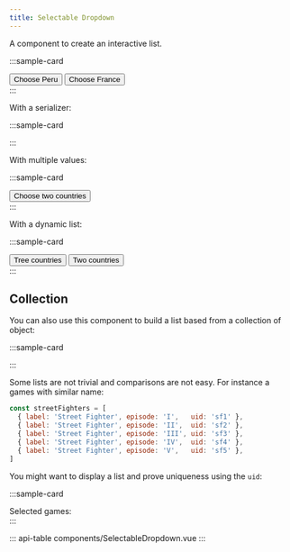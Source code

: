 ```yaml
---
title: Selectable Dropdown
---
```


A component to create an interactive list.

:::sample-card
<div class="p-2 text-center">
  <selectable-dropdown v-model="country" :items="allCountries"></selectable-dropdown>
  <button @click="country = 'Peru'" class="btn btn-outline-secondary mt-2 mx-2">Choose Peru</button>
  <button @click="country = 'France'" class="btn btn-outline-secondary mt-2 mx-2">Choose France</button>
</div>
:::

With a serializer:

:::sample-card
<div class="p-2 text-center">
  <selectable-dropdown deactivate-keys :serializer="item => item.toUpperCase()" :items="allCountries"></selectable-dropdown>
</div>
:::

With multiple values:

:::sample-card
<div class="p-2 text-center">
  <selectable-dropdown deactivate-keys v-model="countries" multiple :items="allCountries"></selectable-dropdown>
  <button class="btn btn-outline-secondary mt-2 mx-2" @click="countries = twoCountries">Choose two countries</button>
</div>
:::

With a dynamic list:

:::sample-card
<div class="p-2 text-center">
  <selectable-dropdown deactivate-keys v-model="countries" multiple :items="filteredCountries"></selectable-dropdown>
  <button class="btn btn-outline-secondary mt-2 mx-2" @click="filteredCountries = treeCountries">
    Tree countries
  </button>
  <button class="btn btn-outline-secondary mt-2 mx-2" @click="filteredCountries = twoCountries">
    Two countries
  </button>
</div>
:::

## Collection

You can also use this component to build a list based from a collection of object:

:::sample-card
<div class="p-2 text-center">
  <selectable-dropdown deactivate-keys multiple :items="countryCollection">
    <template #item-label="{ item }">
      <span v-html="item.label"></span>
    </template>
  </selectable-dropdown>
</div>
:::

Some lists are not trivial and comparisons are not easy. For instance a games with similar name:

```js
const streetFighters = [
  { label: 'Street Fighter', episode: 'I',   uid: 'sf1' },
  { label: 'Street Fighter', episode: 'II',  uid: 'sf2' },
  { label: 'Street Fighter', episode: 'III', uid: 'sf3' },
  { label: 'Street Fighter', episode: 'IV',  uid: 'sf4' },
  { label: 'Street Fighter', episode: 'V',   uid: 'sf5' },
]
```

You might want to display a list and prove uniqueness using the `uid`:

:::sample-card
<div class="p-2 text-center">
  <selectable-dropdown deactivate-keys multiple :items="streetFighters" v-model="selectedGames" :eq="(item, other) => item.uid === other.uid">
    <template #item-label="{ item }">
      <span v-html="item.label"></span> (<span v-html="item.episode"></span>)
    </template>
  </selectable-dropdown>
  Selected games: <span v-html="selectedGames.map(g => g.uid).join(', ')"></span>
</div>
:::

::: api-table components/SelectableDropdown.vue :::

<script>
  export default {
    data () {
      return {
        country: 'Peru',
        countries: [],
        filteredCountries: ['Spain', 'Peru', 'France'],
        twoCountries: ['Spain', 'France'],
        treeCountries: ['Spain', 'Peru', 'France'],
        allCountries: ['France', 'United States of America', 'Spain', 'Peru'],
        countryCollection: [
          { label: 'Spain' },
          { label: 'Peru' },
          { label: 'France' }
        ],
        selectedGames: [],
        streetFighters: [
          { label: 'Street Fighter', episode: 'I',   uid: 'sf1' },
          { label: 'Street Fighter', episode: 'II',  uid: 'sf2' },
          { label: 'Street Fighter', episode: 'III', uid: 'sf3' },
          { label: 'Street Fighter', episode: 'IV',  uid: 'sf4' },
          { label: 'Street Fighter', episode: 'V',   uid: 'sf5' },
        ]
      }
    },
    watch: {
      country () {
        console.log('Selected country:', this.country)
      },
      countries () {
        console.log('Selected countries:', this.countries.join(', '))
      }
    }
  }
</script>
